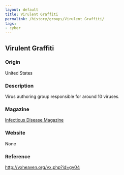 ```yaml
---
layout: default
title: Virulent Graffiti
permalink: /history/groups/Virulent Graffiti/
tags:
- cyber
---
```


## Virulent Graffiti

### Origin
United States

### Description
Virus authoring group responsible for around 10 viruses.

### Magazine
[Infectious Disease Magazine](http://vxheaven.org/vx.php?id=zi02)

### Website
None

### Reference
http://vxheaven.org/vx.php?id=gv04
